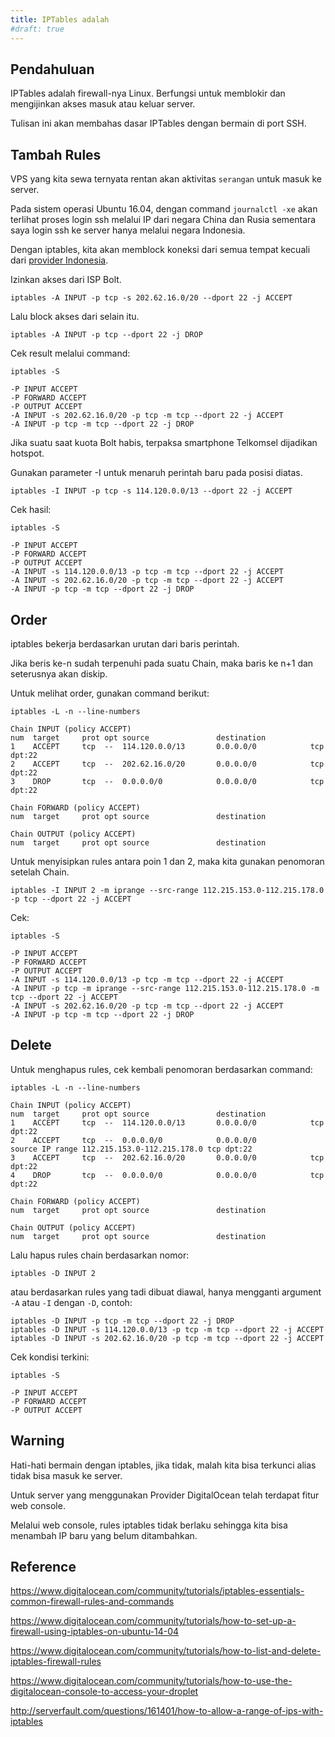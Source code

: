 ```yaml
---
title: IPTables adalah
#draft: true
---
```


## Pendahuluan

IPTables adalah firewall-nya Linux. Berfungsi untuk memblokir dan mengijinkan akses masuk atau keluar server.

Tulisan ini akan membahas dasar IPTables dengan bermain di port SSH.

## Tambah Rules

VPS yang kita sewa ternyata rentan akan aktivitas `serangan` untuk masuk ke server.

Pada sistem operasi Ubuntu 16.04, dengan command `journalctl -xe` akan terlihat proses login ssh melalui IP dari negara China dan Rusia sementara saya login ssh ke server hanya melalui negara Indonesia.

Dengan iptables, kita akan memblock koneksi dari semua tempat kecuali dari [provider Indonesia][1].

[1]: /blog/2017/03/13/ip-address-range-isp-indonesia

Izinkan akses dari ISP Bolt.
```
iptables -A INPUT -p tcp -s 202.62.16.0/20 --dport 22 -j ACCEPT
```

Lalu block akses dari selain itu.
```
iptables -A INPUT -p tcp --dport 22 -j DROP
```

Cek result melalui command:
```
iptables -S
```

```
-P INPUT ACCEPT
-P FORWARD ACCEPT
-P OUTPUT ACCEPT
-A INPUT -s 202.62.16.0/20 -p tcp -m tcp --dport 22 -j ACCEPT
-A INPUT -p tcp -m tcp --dport 22 -j DROP
```

Jika suatu saat kuota Bolt habis, terpaksa smartphone Telkomsel dijadikan hotspot.

Gunakan parameter -I untuk menaruh perintah baru pada posisi diatas.

```
iptables -I INPUT -p tcp -s 114.120.0.0/13 --dport 22 -j ACCEPT
```

Cek hasil:

```
iptables -S
```

```
-P INPUT ACCEPT
-P FORWARD ACCEPT
-P OUTPUT ACCEPT
-A INPUT -s 114.120.0.0/13 -p tcp -m tcp --dport 22 -j ACCEPT
-A INPUT -s 202.62.16.0/20 -p tcp -m tcp --dport 22 -j ACCEPT
-A INPUT -p tcp -m tcp --dport 22 -j DROP
```

## Order

iptables bekerja berdasarkan urutan dari baris perintah. 

Jika beris ke-n sudah terpenuhi pada suatu Chain, maka baris ke n+1 dan seterusnya akan diskip.

Untuk melihat order, gunakan command berikut:

```
iptables -L -n --line-numbers
```

```
Chain INPUT (policy ACCEPT)
num  target     prot opt source               destination
1    ACCEPT     tcp  --  114.120.0.0/13       0.0.0.0/0            tcp dpt:22
2    ACCEPT     tcp  --  202.62.16.0/20       0.0.0.0/0            tcp dpt:22
3    DROP       tcp  --  0.0.0.0/0            0.0.0.0/0            tcp dpt:22

Chain FORWARD (policy ACCEPT)
num  target     prot opt source               destination

Chain OUTPUT (policy ACCEPT)
num  target     prot opt source               destination
```

Untuk menyisipkan rules antara poin 1 dan 2, maka kita gunakan penomoran setelah Chain.

```
iptables -I INPUT 2 -m iprange --src-range 112.215.153.0-112.215.178.0 -p tcp --dport 22 -j ACCEPT
```

Cek:

```
iptables -S
```

```
-P INPUT ACCEPT
-P FORWARD ACCEPT
-P OUTPUT ACCEPT
-A INPUT -s 114.120.0.0/13 -p tcp -m tcp --dport 22 -j ACCEPT
-A INPUT -p tcp -m iprange --src-range 112.215.153.0-112.215.178.0 -m tcp --dport 22 -j ACCEPT
-A INPUT -s 202.62.16.0/20 -p tcp -m tcp --dport 22 -j ACCEPT
-A INPUT -p tcp -m tcp --dport 22 -j DROP
```

## Delete

Untuk menghapus rules, cek kembali penomoran berdasarkan command:

```
iptables -L -n --line-numbers
```

```
Chain INPUT (policy ACCEPT)
num  target     prot opt source               destination
1    ACCEPT     tcp  --  114.120.0.0/13       0.0.0.0/0            tcp dpt:22
2    ACCEPT     tcp  --  0.0.0.0/0            0.0.0.0/0            source IP range 112.215.153.0-112.215.178.0 tcp dpt:22
3    ACCEPT     tcp  --  202.62.16.0/20       0.0.0.0/0            tcp dpt:22
4    DROP       tcp  --  0.0.0.0/0            0.0.0.0/0            tcp dpt:22

Chain FORWARD (policy ACCEPT)
num  target     prot opt source               destination

Chain OUTPUT (policy ACCEPT)
num  target     prot opt source               destination
```

Lalu hapus rules chain berdasarkan nomor:

```
iptables -D INPUT 2
```

atau berdasarkan rules yang tadi dibuat diawal, hanya mengganti argument `-A` atau `-I` dengan `-D`, contoh:

```
iptables -D INPUT -p tcp -m tcp --dport 22 -j DROP
iptables -D INPUT -s 114.120.0.0/13 -p tcp -m tcp --dport 22 -j ACCEPT
iptables -D INPUT -s 202.62.16.0/20 -p tcp -m tcp --dport 22 -j ACCEPT
```

Cek kondisi terkini:

```
iptables -S
```

```
-P INPUT ACCEPT
-P FORWARD ACCEPT
-P OUTPUT ACCEPT
```

## Warning

Hati-hati bermain dengan iptables, jika tidak, malah kita bisa terkunci alias tidak bisa masuk ke server.

Untuk server yang menggunakan Provider DigitalOcean telah terdapat fitur web console. 

Melalui web console, rules iptables tidak berlaku sehingga kita bisa menambah IP baru yang belum ditambahkan.

## Reference

https://www.digitalocean.com/community/tutorials/iptables-essentials-common-firewall-rules-and-commands

https://www.digitalocean.com/community/tutorials/how-to-set-up-a-firewall-using-iptables-on-ubuntu-14-04

https://www.digitalocean.com/community/tutorials/how-to-list-and-delete-iptables-firewall-rules

https://www.digitalocean.com/community/tutorials/how-to-use-the-digitalocean-console-to-access-your-droplet

http://serverfault.com/questions/161401/how-to-allow-a-range-of-ips-with-iptables
